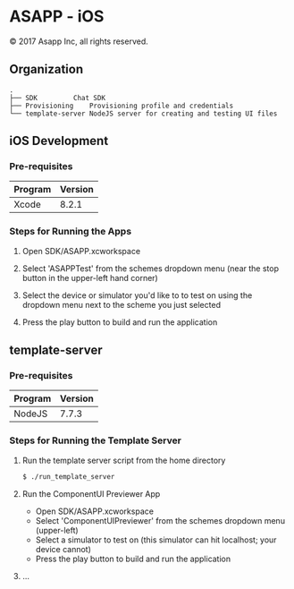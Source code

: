 ASAPP - iOS
===========

© 2017 Asapp Inc, all rights reserved.

Organization
------------

```
.
├── SDK			Chat SDK
├── Provisioning	Provisioning profile and credentials
└── template-server	NodeJS server for creating and testing UI files
```

iOS Development
---------------

### Pre-requisites

Program | Version
--------|---------
Xcode   | 8.2.1

### Steps for Running the Apps

1.	Open SDK/ASAPP.xcworkspace

2.	Select 'ASAPPTest' from the schemes dropdown menu (near the stop button in the upper-left hand corner)

3.	Select the device or simulator you'd like to to test on using the dropdown menu next to the scheme you just selected

4.	Press the play button to build and run the application

template-server
---------------

### Pre-requisites

Program | Version
--------|---------
NodeJS  | 7.7.3

### Steps for Running the Template Server

1.	Run the template server script from the home directory
	```bash
	$ ./run_template_server
	```

2.	Run the ComponentUI Previewer App
	* Open SDK/ASAPP.xcworkspace
	* Select 'ComponentUIPreviewer' from the schemes dropdown menu (upper-left)
	* Select a simulator to test on (this simulator can hit localhost; your device cannot)
	* Press the play button to build and run the application

3.  ... 